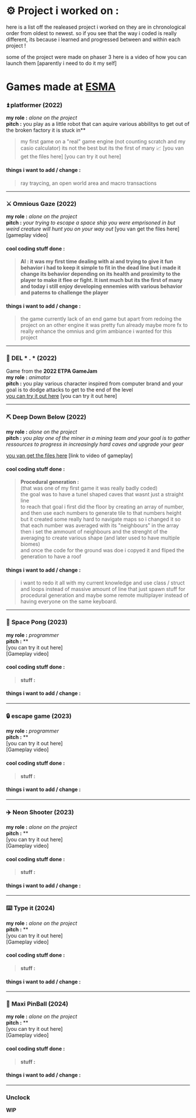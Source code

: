 # ⚙️ __Project i worked on :__ 
here is a list off the realeased project i worked on
they are in chronological order from oldest to newest.
so if you see that the way i coded is really different, its because i learned and progressed between and within each project !

some of the project were made on phaser 3
here is a video of how you can launch them [aparently i need to do it my self]

# Games made at [ESMA](https://www.bing.com/search?q=esma&form=ANNH01&refig=77fb96aba7eb44a0b91fa1b2e6cba69a&pc=U531)
### ⏫ __platformer__ (2022)
**my role :** *alone on the project*  
**pitch :** you play as a little robot that can aquire various abbilitys to get out of the broken factory it is stuck in**
> my first game on a "real" game engine (not counting scratch and my casio calculator) its not the best but its the first of many 📈 
[you van get the files here]
[you can try it out here]
#### things i want to add / change : 
> ray traycing, an open world area and macro transactions
___


### ⚔️ __Omnious Gaze__ (2022)
**my role :** *alone on the project*  
**pitch :** *your trying to escape a space ship you were emprisoned in but weird creature will hunt you on your way out*
[you van get the files here]
[gameplay video]
#### cool coding stuff done :  
> **AI : it was my first time dealing with ai and trying to give it fun behavior i had to keep it simple to fit in the dead line but i made it change its behavior depending on its health and proximity to the player to make it flee or fight. It isnt much but its the first of many and today i still enjoy developing ennemies with various behavior and paterns to challenge the player**
#### things i want to add / change : 
> the game currently lack of an end game but apart from redoing the project on an other engine it was pretty fun already
> maybe more fx to really enhance the omnius and grim ambiance i wanted for this project
___


### 👊 __DEL * . *__ (2022)
Game from the **2022 ETPA GameJam**  
**my role :** *animator*  
**pitch :** you play various character inspired from computer brand and your goal is to dodge attacks to get to the end of the level  
[you can try it out here](https://sangagin.itch.io/deletoile)
[you can try it out here]  
___


### ⛏️ __Deep Down Below__ (2022)
**my role :** *alone on the project*  
**pitch :** *you play one of the miner in a mining team and your goal is to gather ressources to progress in increasingly hard caves and upgrade your gear*   

[you van get the files here]() 
[link to video of gameplay]  

#### cool coding stuff done :  
> **Procedural generation :**   
(that was one of my first game it was really badly coded)  
the goal was to have a tunel shaped caves that wasnt just a straight line  
to reach that goal i first did the floor by creating an array of number, and then use each numbers to generate tile to that numbers height  
but it created some really hard to navigate maps so i changed it so that each number was averaged with its "neighbours" in the array   
then i set the ammount of neighbours and the strenght of the averaging to create various shape (and later used to have multiple biomes)  
and once the code for the ground was doe i copyed it and fliped the generation to have a roof  

#### things i want to add / change : 
> i want to redo it all with my current knowledge and use class / struct and loops instead of massive amount of line that just spawn stuff for procedural generation
and maybe some remote multiplayer instead of having everyone on the same keyboard.
___


### 🏐 __Space Pong__ (2023)
**my role :** *programmer*  
**pitch :** **  
[you can try it out here]  
[Gameplay video]  
#### cool coding stuff done :  
> **stuff :**
#### things i want to add / change : 
>
___


### 🔒 __escape game__ (2023)
**my role :** *programmer*  
**pitch :** **  
[you can try it out here]  
[Gameplay video]  
#### cool coding stuff done :  
> **stuff :**
#### things i want to add / change : 
>
___


### ✈️ __Neon Shooter__ (2023)
**my role :** *alone on the project*  
**pitch :** **  
[you can try it out here]  
[Gameplay video]  
#### cool coding stuff done :  
> **stuff :**
#### things i want to add / change : 
>
___


### ⌨️ __Type it__ (2024)
**my role :** *alone on the project*  
**pitch :** **  
[you can try it out here]  
[Gameplay video]  
#### cool coding stuff done :  
> **stuff :**
#### things i want to add / change : 
>
___


### 🏏 __Maxi PinBall__ (2024)
**my role :** *alone on the project*  
**pitch :** **  
[you can try it out here]  
[Gameplay video]  
#### cool coding stuff done :  
> **stuff :**
#### things i want to add / change : 
>
___

### Unclock
**WIP**
